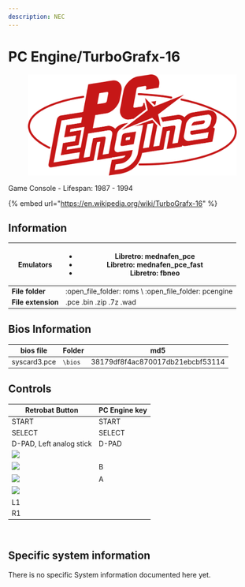 ```yaml
---
description: NEC
---
```


# PC Engine/TurboGrafx-16

<figure><img src="https://raw.githubusercontent.com/fabricecaruso/es-theme-carbon/52ff37c9e265587d006945a2ba695b5a962b3a3d/art/logos/pcengine.svg" alt=""><figcaption></figcaption></figure>

Game Console - Lifespan: 1987 - 1994

{% embed url="https://en.wikipedia.org/wiki/TurboGrafx-16" %}

## Information

| **Emulators**      | <ul><li>Libretro: mednafen_pce</li><li>Libretro: mednafen_pce_fast</li><li>Libretro: fbneo</li></ul> |
| ------------------ | ---------------------------------------------------------------------------------------------------- |
| **File folder**    | :open\_file\_folder: roms \ :open\_file\_folder: pcengine                                            |
| **File extension** | .pce .bin .zip .7z .wad                                                                              |

## Bios Information

| bios file    | Folder  | md5                              |
| ------------ | ------- | -------------------------------- |
| syscard3.pce | `\bios` | 38179df8f4ac870017db21ebcbf53114 |

## Controls

| Retrobat Button                                       | PC Engine key |
| ----------------------------------------------------- | ------------- |
| START                                                 | START         |
| SELECT                                                | SELECT        |
| D-PAD, Left analog stick                              | D-PAD         |
| ![](<../../../.gitbook/assets/image (2) (1) (1).png>) |               |
| ![](<../../../.gitbook/assets/image (1) (2) (1).png>) | B             |
| ![](<../../../.gitbook/assets/image (4) (1).png>)     | A             |
| ![](<../../../.gitbook/assets/image (3) (1) (2).png>) |               |
| L1                                                    |               |
| R1                                                    |               |

<figure><img src="https://i.imgur.com/rKnEZ9C.png" alt=""><figcaption></figcaption></figure>

## Specific system information

There is no specific System information documented here yet.
